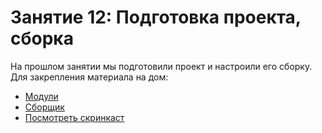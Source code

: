 # Занятие 12: Подготовка проекта, сборка

На прошлом занятии мы подготовили проект и настроили его сборку.
Для закрепления материала на дом:

 - [Модули](http://learn.javascript.ru/modules)
 - [Сборщик](https://www.npmjs.com/package/webpack)
 - [Посмотреть скринкаст](http://learn.javascript.ru/screencast/webpack)

